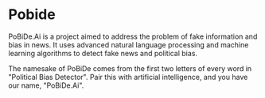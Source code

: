 # Pobide


PoBiDe.Ai is a project aimed to address the problem of fake information and bias in news. It uses advanced natural language processing and machine learning algorithms to detect fake news and political bias.

The namesake of PoBiDe comes from the first two letters of every word in "Political Bias Detector". Pair this with artificial intelligence, and you have our name, "PoBiDe.Ai".


